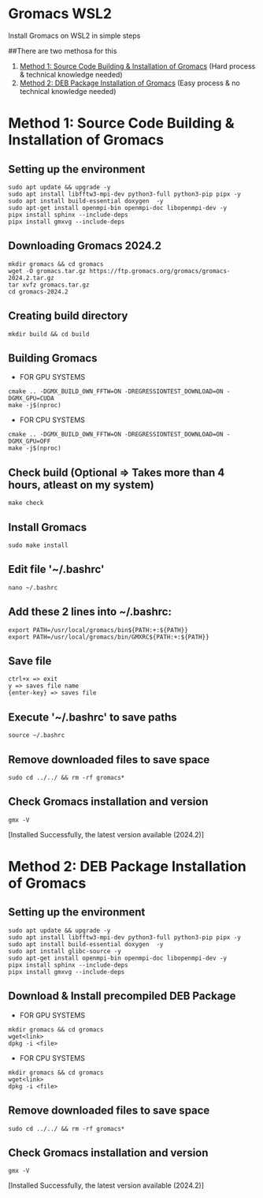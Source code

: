 # Gromacs WSL2
Install Gromacs on WSL2 in simple steps

##There are two methosa for this
1. [Method 1: Source Code Building & Installation of Gromacs](#method-1-source-code-building--installation-of-gromacs) (Hard process & technical knowledge needed)
2. [Method 2: DEB Package Installation of Gromacs](#method-2-deb-package-installation-of-gromacs) (Easy process & no technical knowledge needed)

# Method 1: Source Code Building & Installation of Gromacs
## Setting up the environment
```
sudo apt update && upgrade -y
sudo apt install libfftw3-mpi-dev python3-full python3-pip pipx -y
sudo apt install build-essential doxygen  -y 
sudo apt-get install openmpi-bin openmpi-doc libopenmpi-dev -y
pipx install sphinx --include-deps
pipx install gmxvg --include-deps
```
## Downloading Gromacs 2024.2
```
mkdir gromacs && cd gromacs
wget -O gromacs.tar.gz https://ftp.gromacs.org/gromacs/gromacs-2024.2.tar.gz
tar xvfz gromacs.tar.gz
cd gromacs-2024.2
```
## Creating build directory
```
mkdir build && cd build
```
## Building Gromacs
  - FOR GPU SYSTEMS
  ```
  cmake .. -DGMX_BUILD_OWN_FFTW=ON -DREGRESSIONTEST_DOWNLOAD=ON -DGMX_GPU=CUDA
  make -j$(nproc)
  ```
  - FOR CPU SYSTEMS
  ```
  cmake .. -DGMX_BUILD_OWN_FFTW=ON -DREGRESSIONTEST_DOWNLOAD=ON -DGMX_GPU=OFF
  make -j$(nproc)
  ```
## Check build (Optional => Takes more than 4 hours, atleast on my system)
```
make check
```
## Install Gromacs
```
sudo make install
```
## Edit file '~/.bashrc'
```
nano ~/.bashrc
```
## Add these 2 lines into ~/.bashrc:
```
export PATH=/usr/local/gromacs/bin${PATH:+:${PATH}}
export PATH=/usr/local/gromacs/bin/GMXRC${PATH:+:${PATH}}
```
## Save file
`ctrl+x => exit`<br>
`y => saves file name`<br>
`{enter-key} => saves file`
## Execute '~/.bashrc' to save paths
```
source ~/.bashrc
```
## Remove downloaded files to save space
```
sudo cd ../../ && rm -rf gromacs*
```
## Check Gromacs installation and version
```
gmx -V
```
[Installed Successfully, the latest version available (2024.2)]

# Method 2: DEB Package Installation of Gromacs

## Setting up the environment
```
sudo apt update && upgrade -y
sudo apt install libfftw3-mpi-dev python3-full python3-pip pipx -y
sudo apt install build-essential doxygen  -y
sudo apt install glibc-source -y
sudo apt-get install openmpi-bin openmpi-doc libopenmpi-dev -y
pipx install sphinx --include-deps
pipx install gmxvg --include-deps
```
## Download &  Install precompiled DEB Package
  - FOR GPU SYSTEMS
  ```
  mkdir gromacs && cd gromacs
  wget<link>
  dpkg -i <file>
  ```
  - FOR CPU SYSTEMS
  ```
  mkdir gromacs && cd gromacs
  wget<link>
  dpkg -i <file>
  ```
## Remove downloaded files to save space
```
sudo cd ../../ && rm -rf gromacs*
```
## Check Gromacs installation and version
```
gmx -V
```
[Installed Successfully, the latest version available (2024.2)]
